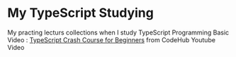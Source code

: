 # My TypeScript Studying 
My practing lecturs collections when I study TypeScript Programming Basic Video : [TypeScript Crash Course for Beginners](https://www.youtube.com/watch?v=mu5jIu-KRkI) from CodeHub Youtube Video
